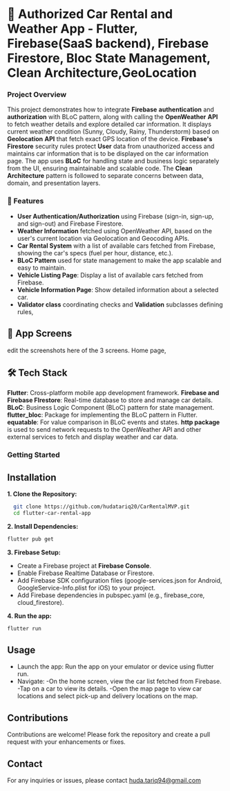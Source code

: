 # 🛵 Authorized Car Rental and Weather App - Flutter, Firebase(SaaS backend), Firebase Firestore, Bloc State Management, Clean Architecture,GeoLocation

### Project Overview

This project demonstrates how to integrate **Firebase** **authentication** and **authorization** with BLoC pattern, along with calling the **OpenWeather** **API** to fetch weather details and explore detailed car information. It displays current weather condition (Sunny, Cloudy, Rainy, Thunderstorm) based on **Geolocation** **API** that fetch exact GPS location of the device. 
 **Firebase's** **Firestore** security rules protect **User** data from unauthorized access and maintains car information that is to be displayed on the car information page.
The app uses **BLoC** for handling state and business logic separately from the UI, ensuring maintainable and scalable code. The **Clean Architecture** pattern is followed to separate concerns between data, domain, and presentation layers.

### 📱 Features
* **User Authentication/Authorization** using Firebase (sign-in, sign-up, and sign-out) and Firebase Firestore.
* **Weather Information** fetched using OpenWeather API, based on the user's current location via Geolocation and Geocoding APIs.
* **Car Rental System** with a list of available cars fetched from Firebase, showing the car's specs (fuel per hour, distance, etc.).
*  **BLoC Pattern** used for state management to make the app scalable and easy to maintain.
*  **Vehicle Listing Page**: Display a list of available cars fetched from Firebase.
*  **Vehicle Information Page**: Show detailed information about a selected car.
*  **Validator class** coordinating checks and **Validation** subclasses defining rules, 



## 🎨 App Screens
edit the screenshots here of the 3 screens.
Home page, 

## 🛠️ Tech Stack
**Flutter**: Cross-platform mobile app development framework.
**Firebase and Firebase FIrestore**: Real-time database to store and manage car details.
**BLoC**: Business Logic Component (BLoC) pattern for state management.
**flutter_bloc**: Package for implementing the BLoC pattern in Flutter.
**equatable**: For value comparison in BLoC events and states.
**http package** is used to send network requests to the OpenWeather API and other external services to fetch and display weather and car data.



### Getting Started

## Installation

**1. Clone the Repository:**  

```sh
  git clone https://github.com/hudatariq20/CarRentalMVP.git
  cd flutter-car-rental-app
```

**2. Install Dependencies:**

```sh
flutter pub get
```

**3. Firebase Setup:**
* Create a Firebase project at **Firebase Console**.
* Enable Firebase Realtime Database or Firestore.
* Add Firebase SDK configuration files (google-services.json for Android, GoogleService-Info.plist for iOS) to your project.
* Add Firebase dependencies in pubspec.yaml (e.g., firebase_core, cloud_firestore).

**4. Run the app:**

```sh
flutter run
```


## Usage
* Launch the app: Run the app on your emulator or device using flutter run.
* Navigate:
 -On the home screen, view the car list fetched from Firebase.
-Tap on a car to view its details.
-Open the map page to view car locations and select pick-up and delivery locations on the map.

## Contributions
Contributions are welcome! Please fork the repository and create a pull request with your enhancements or fixes.

## Contact
For any inquiries or issues, please contact huda.tariq94@gmail.com



